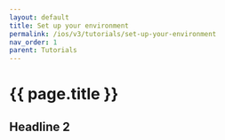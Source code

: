 ```yaml
---
layout: default
title: Set up your environment
permalink: /ios/v3/tutorials/set-up-your-environment
nav_order: 1
parent: Tutorials
---
```


# {{ page.title }}

## Headline 2
